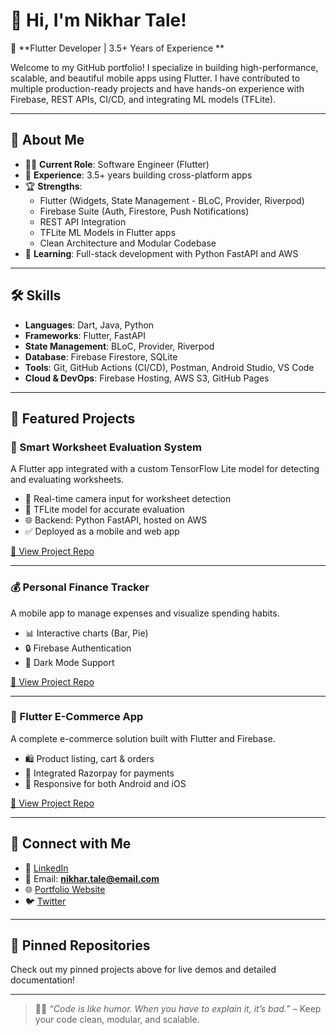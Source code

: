 # 👋 Hi, I'm Nikhar Tale!  

🎯 **Flutter Developer | 3.5+ Years of Experience **  

Welcome to my GitHub portfolio! I specialize in building high-performance, scalable, and beautiful mobile apps using Flutter. I have contributed to multiple production-ready projects and have hands-on experience with Firebase, REST APIs, CI/CD, and integrating ML models (TFLite).  

---

## 🚀 About Me  

- 👨‍💻 **Current Role**: Software Engineer (Flutter)  
- 💼 **Experience**: 3.5+ years building cross-platform apps  
- 🏆 **Strengths**: 
  - Flutter (Widgets, State Management - BLoC, Provider, Riverpod)  
  - Firebase Suite (Auth, Firestore, Push Notifications)  
  - REST API Integration  
  - TFLite ML Models in Flutter apps  
  - Clean Architecture and Modular Codebase  
- 🌱 **Learning**: Full-stack development with Python FastAPI and AWS  

---

## 🛠️ Skills  

- **Languages**: Dart, Java, Python  
- **Frameworks**: Flutter, FastAPI  
- **State Management**: BLoC, Provider, Riverpod  
- **Database**: Firebase Firestore, SQLite  
- **Tools**: Git, GitHub Actions (CI/CD), Postman, Android Studio, VS Code  
- **Cloud & DevOps**: Firebase Hosting, AWS S3, GitHub Pages  

---

## 🌟 Featured Projects  

### 📱 Smart Worksheet Evaluation System  
A Flutter app integrated with a custom TensorFlow Lite model for detecting and evaluating worksheets.  
- 📸 Real-time camera input for worksheet detection  
- 🧠 TFLite model for accurate evaluation  
- 🌐 Backend: Python FastAPI, hosted on AWS  
- ✅ Deployed as a mobile and web app  

[🔗 View Project Repo](https://github.com/nikhartale/smart-worksheet-evaluation)  

---

### 💰 Personal Finance Tracker  
A mobile app to manage expenses and visualize spending habits.  
- 📊 Interactive charts (Bar, Pie)  
- 🔒 Firebase Authentication  
- 🌙 Dark Mode Support  

[🔗 View Project Repo](https://github.com/nikhartale/personal-finance-tracker)  

---

### 🛒 Flutter E-Commerce App  
A complete e-commerce solution built with Flutter and Firebase.  
- 🛍️ Product listing, cart & orders  
- 🧾 Integrated Razorpay for payments  
- 📱 Responsive for both Android and iOS  

[🔗 View Project Repo](https://github.com/nikhartale/flutter-ecommerce-app)  

---

## 📣 Connect with Me  

- 🔗 [LinkedIn](https://linkedin.com/in/nikhartale)  
- 📧 Email: **nikhar.tale@email.com**  
- 🌐 [Portfolio Website](https://nikhartale.github.io)  
- 🐦 [Twitter](https://twitter.com/nikhartale)  

---

## 📌 Pinned Repositories  
Check out my pinned projects above for live demos and detailed documentation!  

---

> 👨‍💻 *“Code is like humor. When you have to explain it, it’s bad.”* – Keep your code clean, modular, and scalable.
